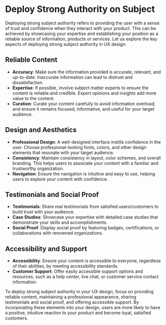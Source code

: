 # Deploy Strong Authority on Subject

Deploying strong subject authority refers to providing the user with a sense of trust and confidence when they interact with your product. This can be achieved by showcasing your expertise and establishing your position as a reliable source of information, products or services. Let us explore the key aspects of deploying strong subject authority in UX design:

## Reliable Content

- **Accuracy**: Make sure the information provided is accurate, relevant, and up-to-date. Inaccurate information can lead to distrust and dissatisfaction.
- **Expertise**: If possible, involve subject matter experts to ensure the content is reliable and credible. Expert opinions and insights add more value to the content.
- **Curation**: Curate your content carefully to avoid information overload, and ensure it remains focused, informative, and useful for your target audience.

## Design and Aesthetics

- **Professional Design**: A well-designed interface instills confidence in the user. Choose professional-looking fonts, colors, and other design elements that resonate with your target audience.
- **Consistency**: Maintain consistency in layout, color schemes, and overall branding. This helps users to associate your content with a familiar and trustworthy organization.
- **Navigation**: Ensure the navigation is intuitive and easy to use, helping users to explore your content with confidence.

## Testimonials and Social Proof

- **Testimonials**: Share real testimonials from satisfied users/customers to build trust with your audience.
- **Case Studies**: Showcase your expertise with detailed case studies that demonstrate your skills and accomplishments.
- **Social Proof**: Display social proof by featuring badges, certifications, or collaborations with renowned organizations.

## Accessibility and Support

- **Accessibility**: Ensure your content is accessible to everyone, regardless of their abilities, by meeting accessibility standards.
- **Customer Support**: Offer easily accessible support options and resources, such as a help center, live chat, or customer service contact information.

To deploy strong subject authority in your UX design, focus on providing reliable content, maintaining a professional appearance, sharing testimonials and social proof, and offering accessible support. By incorporating these elements into your design, users are more likely to have a positive, intuitive reaction to your product and become loyal, satisfied customers.
